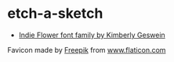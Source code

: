 # etch-a-sketch
- <a href="https://fonts.google.com/share?selection.family=Indie%20Flower">Indie Flower font family by Kimberly Geswein</a>
<div>Favicon made by <a href="https://www.freepik.com" title="Freepik">Freepik</a> from <a href="https://www.flaticon.com/" title="Flaticon">www.flaticon.com</a></div>